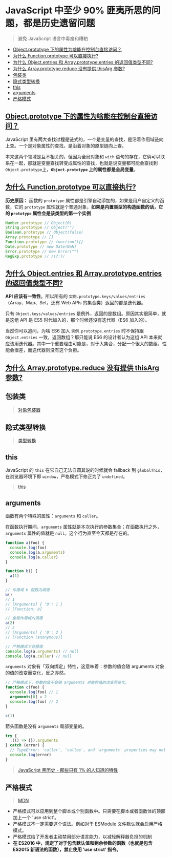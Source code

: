 # JavaScript 中至少 90% 匪夷所思的问题，都是历史遗留问题<!-- omit in toc -->

> 避免 JavaScript 语言中毒瘤和糟粕

- [Object.prototype 下的属性为啥能在控制台直接访问？](#objectprototype-下的属性为啥能在控制台直接访问)
- [为什么 Function.prototype 可以直接执行?](#为什么-functionprototype-可以直接执行)
- [为什么 Object.entries 和 Array.prototype.entries 的返回值类型不同?](#为什么-objectentries-和-arrayprototypeentries-的返回值类型不同)
- [为什么 Array.prototype.reduce 没有提供 thisArg 参数?](#为什么-arrayprototypereduce-没有提供-thisarg-参数)
- [包装类](#包装类)
- [隐式类型转换](#隐式类型转换)
- [this](#this)
- [arguments](#arguments)
- [严格模式](#严格模式)

## [Object.prototype 下的属性为啥能在控制台直接访问？](https://www.zhihu.com/question/346847436/answer/829975038)

JavaScript 里有两大查找过程是链式的，一个是变量的查找，是沿着作用域链向上查。一个是对象属性的查找，是沿着对象的原型链向上查。

本来这两个领域是互不相关的，但因为全局对象和 `with` 语句的存在，它俩可以联系在一起，那就是变量查找转变成属性的查找，也就是说变量都可能会查找到 `Object.prototype`上，**`Object.prototype` 上的属性都是全局变量**。

## [为什么 Function.prototype 可以直接执行?](https://www.zhihu.com/question/323462380)

**历史原因：** 函数的 `prototype` 属性都是引擎自动添加的，如果是用户自定义的函数，它的 `prototype` 属性就是个普通对象，**如果是内置类型的构造函数的话，它的 `prototype` 属性会是该类型的第一个实例**

```js
Number.prototype // Object(0)
String.prototype // Object("")
Boolean.prototype // Object(false)
Array.prototype // []
Function.prototype // function(){}
Date.prototype // new Date(NaN)
Error.prototype // new Error("")
RegExp.prototype // /(?:)/
```

## [为什么 Object.entries 和 Array.prototype.entries 的返回值类型不同?](https://www.zhihu.com/question/465364604/answer/1945950621)

**API 应该有一致性**。所以所有的 `实例.prototype.keys/values/entries` （Array、Map、Set，还有 Web APIs 的集合类）返回的都是迭代器。

只有 `Object.keys/values/entries` 是例外，返回的是数组。原因其实很简单，就是这组 API 是 ES5 时代加入的，那个时候还没有迭代器（ES6 加入的）。

当然你可以追问，为啥 ES6 加入 `实例.prototype.entries` 时不保持跟 `Object.entries` 一致，返回数组？那只能说 ES6 的设计者认为这组 API 本来就应该用迭代器。其中一个重要理由可能是，对于大集合，分配一个很大的数组，性能会很差，而迭代器则没有这个负担。

## [为什么 Array.prototype.reduce 没有提供 thisArg 参数?](https://www.zhihu.com/question/320737179/answer/684654801)

## 包装类

> [对象包装器](js-wrapper.md)

## 隐式类型转换

> [类型转换](js-type-change.md)

## this

JavaScript 的 `this` 在它自己无法自圆其说的时候就会 fallback 到 `globalThis`，在浏览器环境下即 `window`，严格模式下修正为了 `undefined`。

> [this](js-this.md)

## arguments

函数有两个特殊的属性：`arguments` 和 `caller`。

在函数执行期间，`arguments` 属性就是本次执行的参数集合；在函数执行之外，`arguments` 属性的值就是 `null`。这个行为直至今天都是存在的。

```JavaScript
function a(foo) {
  console.log(foo)
  console.log(a.arguments)
  console.log(a.caller)
}

function b() {
  a(1)
}

// 作用域 b 函数内调用
b()
// 1
// [Arguments] { '0': 1 }
// [Function: b]

// 全局作用域内调用
a(2)
// 2
// [Arguments] { '0': 2 }
// [Function (anonymous)]

// 严格模式下会报错
console.log(a.arguments) // null
console.log(a.caller) // null
```

`arguments` 对象有「双向绑定」特性，这意味着：参数的值会随 arguments 对象的值的改变而变化，反之亦然。

```js
// 严格模式下，参数的值不会随 arguments 对象的值的改变而变化。
function c(foo) {
  console.log(foo) // 1
  arguments[0] = 2
  console.log(foo) // 2
}

c(1)
```

箭头函数是没有 `arguments` 局部变量的。

```js
try {
  ;(() => {}).arguments
} catch (error) {
  // TypeError: 'caller', 'callee', and 'arguments' properties may not be accessed on strict mode functions or the arguments objects for calls to them
  console.log(error)
}
```

> [JavaScript 黑历史 - 那些只有 1% 的人知道的特性](https://zhuanlan.zhihu.com/p/486975868)

## 严格模式

> [MDN](https://developer.mozilla.org/zh-CN/docs/Web/JavaScript/Reference/Strict_mode)

- 严格模式可以应用到整个脚本或个别函数中。只需要在脚本或者函数体的顶部加上一个 'use strict'。
- 严格模式不一定需要这个语法。例如对于 ESModule 文件默认就会启用严格模式。
- 严格模式给了开发者主动禁用部分语言能力，以减轻解释器负担的机制
- **在 ES2016 中，规定了对于包含默认值和剩余参数的函数（也就是包含 ES2015 新语法的函数），禁止使用 'use strict' 指令。**
